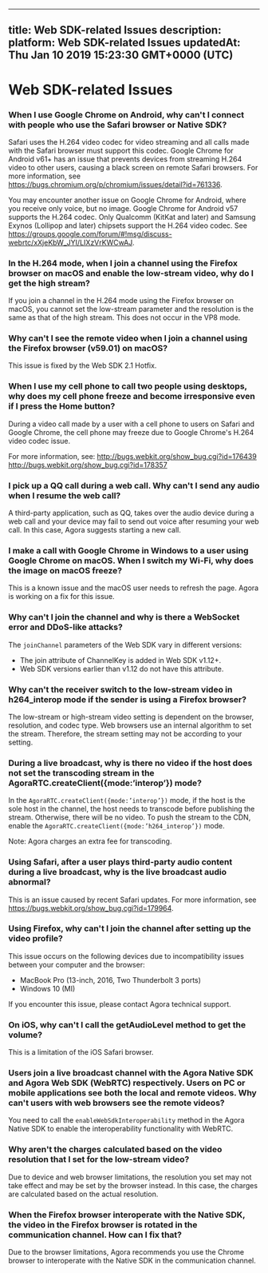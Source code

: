 
---
title: Web SDK-related Issues
description: 
platform: Web SDK-related Issues
updatedAt: Thu Jan 10 2019 15:23:30 GMT+0000 (UTC)
---
# Web SDK-related Issues
### When I use Google Chrome on Android, why can't I connect with people who use the Safari browser or Native SDK?
Safari uses the H.264 video codec for video streaming and all calls made with the Safari browser must support this codec. Google Chrome for Android v61+ has an issue that prevents devices from streaming H.264 video to other users, causing a black screen on remote Safari browsers. For more information, see 
https://bugs.chromium.org/p/chromium/issues/detail?id=761336.

You may encounter another issue on Google Chrome for Android, where you receive only voice, but no image. Google Chrome for Android v57 supports the H.264 codec. Only Qualcomm (KitKat and later) and Samsung Exynos (Lollipop and later) chipsets support the H.264 video codec. See 
https://groups.google.com/forum/#!msg/discuss-webrtc/xXjeKbW_JYI/LIXzVrKWCwAJ.

### In the H.264 mode, when I join a channel using the Firefox browser on macOS and enable the low-stream video, why do I get the high stream?
If you join a channel in the H.264 mode using the Firefox browser on macOS, you cannot set the low-stream parameter and the resolution is the same as that of the high stream. This does not occur in the VP8 mode.

### Why can't I see the remote video when I join a channel using the Firefox browser (v59.01) on macOS?
This issue is fixed by the Web SDK 2.1 Hotfix.

### When I use my cell phone to call two people using desktops, why does my cell phone freeze and become irresponsive even if I press the Home button?
During a video call made by a user with a cell phone to users on Safari and Google Chrome, the cell phone may freeze due to Google Chrome's H.264 video codec issue.

For more information, see:
http://bugs.webkit.org/show_bug.cgi?id=176439
http://bugs.webkit.org/show_bug.cgi?id=178357

### I pick up a QQ call during a web call. Why can't I send any audio when I resume the web call? 
A third-party application, such as QQ, takes over the audio device during a web call and your device may fail to send out voice after resuming your web call. In this case, Agora suggests starting a new call.

### I make a call with Google Chrome in Windows to a user using Google Chrome on macOS. When I switch my Wi-Fi, why does the image on macOS freeze?
This is a known issue and the macOS user needs to refresh the page. Agora is working on a fix for this issue.

### Why can't I join the channel and why is there a WebSocket error and DDoS-like attacks?
The `joinChannel` parameters of the Web SDK vary in different versions:
- The join attribute of ChannelKey is added in Web SDK v1.12+. 
- Web SDK versions earlier than v1.12 do not have this attribute.

### Why can't the receiver switch to the low-stream video in h264_interop mode if the sender is using a Firefox browser?
The low-stream or high-stream video setting is dependent on the browser, resolution, and codec type. Web browsers use an internal algorithm to set the stream. Therefore, the stream setting may not be according to your setting.

### During a live broadcast, why is there no video if the host does not set the transcoding stream in the AgoraRTC.createClient({mode:’interop’}) mode?
In the `AgoraRTC.createClient({mode:’interop’})` mode, if the host is the sole host in the channel, the host needs to transcode before publishing the stream. Otherwise, there will be no video. To push the stream to the CDN, enable the `AgoraRTC.createClient({mode:’h264_interop’})` mode.

Note: Agora charges an extra fee for transcoding.

### Using Safari, after a user plays third-party audio content during a live broadcast, why is the live broadcast audio abnormal?
This is an issue caused by recent Safari updates. For more information, see https://bugs.webkit.org/show_bug.cgi?id=179964.

### Using Firefox, why can't I join the channel after setting up the video profile?
This issue occurs on the following devices due to incompatibility issues between your computer and the browser:
* MacBook Pro (13-inch, 2016, Two Thunderbolt 3 ports)
* Windows 10 (MI)

If you encounter this issue, please contact Agora technical support.

### On iOS, why can't I call the getAudioLevel method to get the volume?
This is a limitation of the iOS Safari browser.

### Users join a live broadcast channel with the Agora Native SDK and Agora Web SDK (WebRTC) respectively. Users on PC or mobile applications see both the local and remote videos. Why can't users with web browsers see the remote videos?
You need to call the `enableWebSdkInteroperability` method in the Agora Native SDK to enable the interoperability functionality with WebRTC.

### Why aren't the charges calculated based on the video resolution that I set for the low-stream video?
Due to device and web browser limitations, the resolution you set may not take effect and may be set by the browser instead. In this case, the charges are calculated based on the actual resolution.

### When the Firefox browser interoperate with the Native SDK, the video in the Firefox browser is rotated in the communication channel. How can I fix that?
Due to the browser limitations, Agora recommends you use the Chrome browser to interoperate with the Native SDK in the communication channel.
